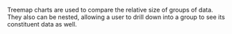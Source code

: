 Treemap charts are used to compare the relative size of groups of data. They also can be nested, allowing a user to drill down into a group to see its constituent data as well.
